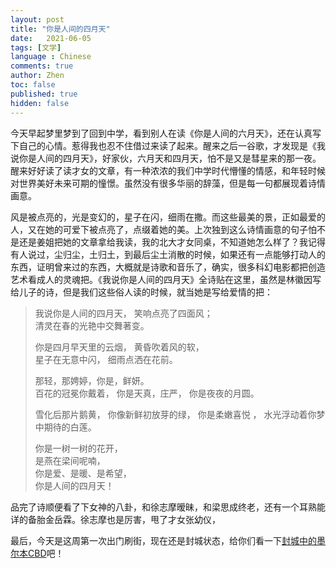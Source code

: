 ```yaml
---
layout: post
title: "你是人间的四月天"
date:   2021-06-05
tags: [文学]
language : Chinese
comments: true
author: Zhen
toc: false
published: true
hidden: false
---
```

今天早起梦里梦到了回到中学，看到别人在读《你是人间的六月天》，还在认真写下自己的心情。惹得我也忍不住借过来读了起来。醒来之后一谷歌，才发现是《我说你是人间的四月天》，好家伙，六月天和四月天，怕不是又是彗星来的那一夜。醒来好好读了读才女的文章，有一种浓浓的我们中学时代懵懂的情感，和年轻时候对世界美好未来可期的憧憬。虽然没有很多华丽的辞藻，但是每一句都展现着诗情画意。

风是被点亮的，光是变幻的，星子在闪，细雨在撒。而这些最美的景，正如最爱的人，又在她的可爱下被点亮了，点缀着她的美。上次独到这么诗情画意的句子怕不是还是姜姐把她的文章拿给我读，我的北大才女同桌，不知道她怎么样了？我记得有人说过，尘归尘，土归土，到最后尘土消散的时候，如果还有一点能够打动人的东西，证明曾来过的东西，大概就是诗歌和音乐了，确实，很多科幻电影都把创造艺术看成人的灵魂把。《我说你是人间的四月天》全诗贴在这里，虽然是林徽因写给儿子的诗，但是我们这些俗人读的时候，就当她是写给爱情的把：

> 
> 我说你是人间的四月天，
> 笑响点亮了四面风；   
> 清灵在春的光艳中交舞著变。      
> 
> 你是四月早天里的云烟，
> 黄昏吹着风的软，  
> 星子在无意中闪，
> 细雨点洒在花前。      
> 
> 那轻，那娉婷，你是，鲜妍。   
> 百花的冠冕你戴着，
> 你是天真，庄严，
> 你是夜夜的月圆。    
> 
> 雪化后那片鹅黄，
> 你像新鲜初放芽的绿，
> 你是柔嫩喜悦 ，
> 水光浮动着你梦中期待的白莲。      
> 
> 你是一树一树的花开，  
> 是燕在梁间呢喃，   
> 你是爱、是暖、是希望，   
> 你是人间的四月天！

品完了诗顺便看了下女神的八卦，和徐志摩暧昧，和梁思成终老，还有一个耳熟能详的备胎金岳霖。徐志摩也是厉害，甩了才女张幼仪，


最后，今天是这周第一次出门刷街，现在还是封城状态，给你们看一下[封城中的墨尔本CBD](https://youtu.be/kb6yXZr_OoM)吧！
<!--stackedit_data:
eyJoaXN0b3J5IjpbNDUwNjU1MzQzLC0yMTM3ODU5ODg4LC0xOD
EzMTU0NzQsMTg3Mjg4MTc1MywzNTYzMjE1MTNdfQ==
-->